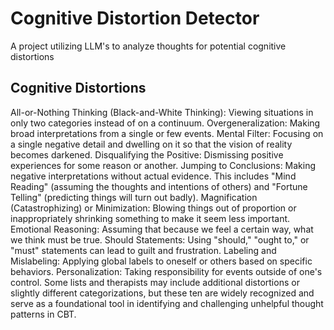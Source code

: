 # Cognitive Distortion Detector

A project utilizing LLM's to analyze thoughts for potential cognitive distortions


## Cognitive Distortions
All-or-Nothing Thinking (Black-and-White Thinking): Viewing situations in only two categories instead of on a continuum.
Overgeneralization: Making broad interpretations from a single or few events.
Mental Filter: Focusing on a single negative detail and dwelling on it so that the vision of reality becomes darkened.
Disqualifying the Positive: Dismissing positive experiences for some reason or another.
Jumping to Conclusions: Making negative interpretations without actual evidence. This includes "Mind Reading" (assuming the thoughts and intentions of others) and "Fortune Telling" (predicting things will turn out badly).
Magnification (Catastrophizing) or Minimization: Blowing things out of proportion or inappropriately shrinking something to make it seem less important.
Emotional Reasoning: Assuming that because we feel a certain way, what we think must be true.
Should Statements: Using "should," "ought to," or "must" statements can lead to guilt and frustration.
Labeling and Mislabeling: Applying global labels to oneself or others based on specific behaviors.
Personalization: Taking responsibility for events outside of one's control.
Some lists and therapists may include additional distortions or slightly different categorizations, but these ten are widely recognized and serve as a foundational tool in identifying and challenging unhelpful thought patterns in CBT.
